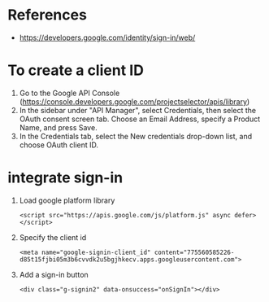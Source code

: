 # References

* https://developers.google.com/identity/sign-in/web/

# To create a client ID

1. Go to the Google API Console (https://console.developers.google.com/projectselector/apis/library)
2. In the sidebar under "API Manager", select Credentials, then select the OAuth consent screen tab.
Choose an Email Address, specify a Product Name, and press Save.
3. In the Credentials tab, select the New credentials drop-down list, and choose OAuth client ID.
   
# integrate sign-in

1. Load google platform library

   ```
   <script src="https://apis.google.com/js/platform.js" async defer></script>
   ```
   
2. Specify the client id

   ```
   <meta name="google-signin-client_id" content="775560585226-d85t15fjbi05m3b6cvvdk2u5bgjhkecv.apps.googleusercontent.com">
   ```
   
3. Add a sign-in button

   ```
   <div class="g-signin2" data-onsuccess="onSignIn"></div>
   ```
